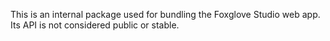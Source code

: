 This is an internal package used for bundling the Foxglove Studio web app. Its API is not considered public or stable.
